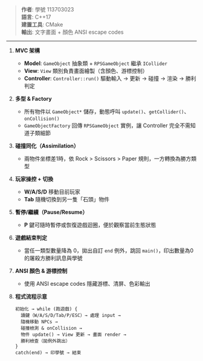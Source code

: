 > **作者**: 學號 113703023  
> **語言**: C++17  
> **建置工具**: CMake  
> **輸出**: 文字畫面 + 顏色 ANSI escape codes

---


1. **MVC 架構**  
   - **Model**: `GameObject` 抽象類 + `RPSGameObject` 繼承 `ICollider`  
   - **View**: `View` 類別負責畫面繪製（含顏色、游標控制）  
   - **Controller**: `Controller::run()` 驅動輸入 → 更新 → 碰撞 → 渲染 → 勝利判定  

2. **多型 & Factory**  
   - 所有物件以 `GameObject*` 儲存，動態呼叫 `update()`、`getCollider()`、`onCollision()`  
   - `GameObjectFactory` 回傳 `RPSGameObject` 實例，讓 Controller 完全不需知道子類細節  

3. **碰撞同化（Assimilation）**  
   - 兩物件坐標差1時，依 Rock > Scissors > Paper 規則，一方轉換為勝方類型  

4. **玩家操控 + 切換**  
   
   - **W/A/S/D** 移動目前玩家  
   - **Tab** 隨機切換到另一隻「石頭」物件  

5. **暫停/繼續（Pause/Resume）**  
   - **P** 鍵可隨時暫停或恢復遊戲迴圈，便於觀察當前生態狀態  

6. **遊戲結束判定**  
   - 當任一類型數量降為 0，拋出自訂 `end` 例外，跳回 `main()`，印出數量為0的屠殺方勝利訊息與學號  

7. **ANSI 顏色 & 游標控制**  
   - 使用 ANSI escape codes 隱藏游標、清屏、色彩輸出  

8. **程式流程示意**  
   ```text
   初始化 → while (跑遊戲) {
     讀鍵（W/A/S/D/Tab/P/ESC）→ 處理 input →
     隨機移動 NPCs →
     碰撞檢測 & onCollision →
     物件 update() → View 更新 → 畫面 render →
     勝利檢查（拋例外跳出）
   }
   catch(end) → 印學號 → 結束